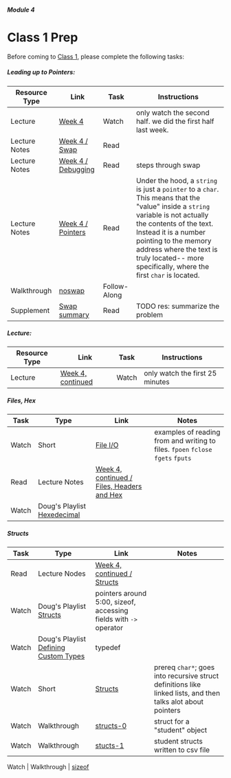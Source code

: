 ##### Module 4

# Class 1 Prep

Before coming to [Class 1](../class1), please complete the following tasks:



##### Leading up to Pointers:

Resource Type | Link | Task | Instructions
--------------|------|------|-------------
Lecture | [Week 4](http://www.youtube.com/embed/SadMsthVUBM?autoplay=1&rel=0&start=1525) | Watch | only watch the second half. we did the first half last week.
Lecture Notes | [Week 4 / Swap](http://cdn.cs50.net/2015/fall/lectures/4/m/notes4m/notes4m.html#swap) | Read
Lecture Notes | [Week 4 / Debugging](http://cdn.cs50.net/2015/fall/lectures/4/m/notes4m/notes4m.html#debugging_with_cs50_ide) | Read | steps through swap
Lecture Notes | [Week 4 / Pointers](http://cdn.cs50.net/2015/fall/lectures/4/m/notes4m/notes4m.html#pointers)| Read | Under the hood, a `string` is just a `pointer` to a `char`. This means that the "value" inside a `string` variable is not actually the contents of the text. Instead it is a number pointing to the memory address where the text is truly located-- more specifically, where the first `char` is located.  
Walkthrough | [noswap](https://www.youtube.com/watch?v=ETSddwPGjNM&list=PLhQjrBD2T382SQnebs5bf6BkngrHTbJKg&index=5) | Follow-Along |
Supplement | [Swap summary](../supplementary-resources/swap-summary) | Read | TODO res: summarize the problem

##### Lecture:

Resource Type | Link | Task | Instructions
--------------|------|------|-------------
Lecture | [Week 4, continued](http://www.youtube.com/embed/uYiVtZHns-A?autoplay=1&rel=0&start=0) | Watch | only watch the first 25 minutes

##### Files, Hex

Task | Type | Link | Notes
-----|------|------|------
Watch | Short | [File I/O](https://www.youtube.com/watch?v=KwvObCA04dU&list=PLhQjrBD2T381pcj3Ph49iiDkrhZ9FHpHP) | examples of reading from and writing to files. `fpoen` `fclose` `fgets` `fputs`
Read | Lecture Notes | [Week 4, continued / Files, Headers and Hex](http://cdn.cs50.net/2015/fall/lectures/4/w/notes4w/notes4w.html#files_headers_and_hex)
Watch | Doug's Playlist [Hexedecimal](https://www.youtube.com/watch?v=nrFHGtGdOzA&list=PLhQjrBD2T383tGruv374_Yee84qbXeJjq)


##### Structs

Task | Type | Link | Notes
-----|------|------|------
Read | Lecture Nodes | [Week 4, continued / Structs](http://cdn.cs50.net/2015/fall/lectures/4/w/notes4w/notes4w.html#structs)
Watch | Doug's Playlist [Structs](https://www.youtube.com/watch?v=6RLxPdZ59y0&index=4&list=PLhQjrBD2T383tGruv374_Yee84qbXeJjq) | pointers around 5:00, sizeof, accessing fields with `->` operator
Watch | Doug's Playlist [Defining Custom Types](https://www.youtube.com/watch?v=wgv4xH_tVgA&list=PLhQjrBD2T383tGruv374_Yee84qbXeJjq&index=5) | typedef
Watch | Short | [Structs](https://www.youtube.com/watch?v=EzRwP7NV0LM&index=7&list=PLhQjrBD2T381pcj3Ph49iiDkrhZ9FHpHP) | prereq `char*`; goes into recursive struct definitions like linked lists, and then talks alot about pointers
Watch | Walkthrough | [structs-0](https://www.youtube.com/watch?v=yMvRqKmbRm4&list=PLhQjrBD2T382SQnebs5bf6BkngrHTbJKg&index=12) | struct for a "student" object  
Watch | Walkthrough | [stucts-1](https://www.youtube.com/watch?v=hZ2Fy-J8DwQ&index=13&list=PLhQjrBD2T382SQnebs5bf6BkngrHTbJKg) | student structs written to csv file


Watch | Walkthrough | [sizeof](https://www.youtube.com/watch?v=6o-w4CIWP84&index=12&list=PLhQjrBD2T383fi16gN97XlrTwdxDq2QWZ)

